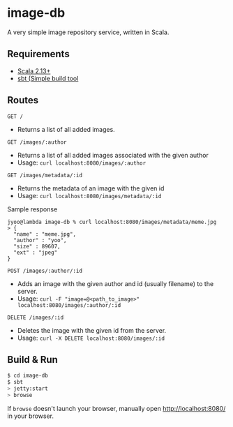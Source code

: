 # image-db #

A very simple image repository service, written in Scala.

## Requirements ##

* [Scala 2.13+](https://www.scala-lang.org/)
* [sbt (Simple build tool](https://www.scala-sbt.org/)

## Routes ##

`GET /`
* Returns a list of all added images.

`GET /images/:author`
* Returns a list of all added images associated with the given author
* Usage: `curl localhost:8080/images/:author`

`GET /images/metadata/:id`
* Returns the metadata of an image with the given id
* Usage: `curl localhost:8080/images/metadata/:id`

Sample response
```
jyoo@lambda image-db % curl localhost:8080/images/metadata/meme.jpg
> {
  "name" : "meme.jpg",
  "author" : "yoo",
  "size" : 89607,
  "ext" : "jpeg"
}
```

`POST /images/:author/:id`
* Adds an image with the given author and id (usually filename) to the server.
* Usage: `curl -F "image=@<path_to_image>" localhost:8080/images/:author/:id`

`DELETE /images/:id`
* Deletes the image with the given id from the server.
* Usage: `curl -X DELETE localhost:8080/images/:id`

## Build & Run ##

```sh
$ cd image-db
$ sbt
> jetty:start
> browse
```

If `browse` doesn't launch your browser, manually open [http://localhost:8080/](http://localhost:8080/) in your browser.

